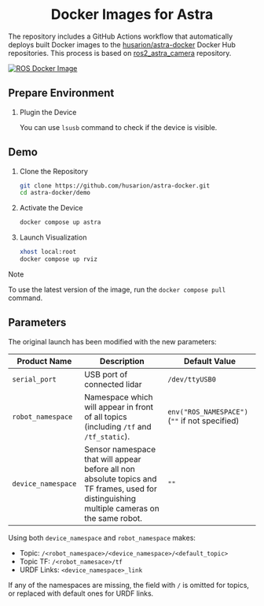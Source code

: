 <h1 align="center">
  Docker Images for Astra
</h1>

The repository includes a GitHub Actions workflow that automatically deploys built Docker images to the [husarion/astra-docker](https://hub.docker.com/r/husarion/astra) Docker Hub repositories. This process is based on [ros2_astra_camera](https://github.com/orbbec/ros2_astra_camera.git) repository.

[![ROS Docker Image](https://github.com/husarion/astra-docker/actions/workflows/ros-docker-image.yaml/badge.svg)](https://github.com/husarion/astra-docker/actions/workflows/ros-docker-image.yaml)

## Prepare Environment

1. Plugin the Device

    You can use `lsusb` command to check if the device is visible.

## Demo

1. Clone the Repository

    ```bash
    git clone https://github.com/husarion/astra-docker.git
    cd astra-docker/demo
    ```

2. Activate the Device

    ```bash
    docker compose up astra
    ```

3. Launch Visualization

    ```bash
    xhost local:root
    docker compose up rviz
    ```

> [!NOTE]
> To use the latest version of the image, run the `docker compose pull` command.

## Parameters

The original launch has been modified with the new parameters:

| **Product Name**   | **Description**                                                                                                                             | **Default Value**      |
| ------------------ | ------------------------------------------------------------------------------------------------------------------------------------------- | ---------------------- |
| `serial_port`      | USB port of connected lidar                                                                                                                 | `/dev/ttyUSB0`         |
| `robot_namespace`  | Namespace which will appear in front of all topics (including `/tf` and `/tf_static`).                                                      | `env("ROS_NAMESPACE")` (`""` if not specified) |
| `device_namespace` | Sensor namespace that will appear before all non absolute topics and TF frames, used for distinguishing multiple cameras on the same robot. | `""`                   |

Using both `device_namespace` and `robot_namespace` makes:

- Topic: `/<robot_namespace>/<device_namespace>/<default_topic>`
- Topic TF: `/<robot_namesace>/tf`
- URDF Links: `<device_namespace>_link`

If any of the namespaces are missing, the field with `/` is omitted for topics, or replaced with default ones for URDF links.

